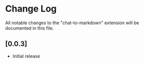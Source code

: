 # Change Log

All notable changes to the "chat-to-markdown" extension will be documented in this file.

## [0.0.3]

- Initial release